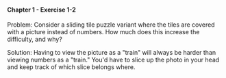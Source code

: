 #### Chapter 1 - Exercise 1-2
Problem: Consider a sliding tile puzzle variant where the tiles are covered with a picture instead of numbers. How much does this increase the difficulty, and why?

  
Solution: Having to view the picture as a "train" will always be harder than viewing numbers as a "train." You'd have to slice up the photo in your head and keep track of which slice belongs where.